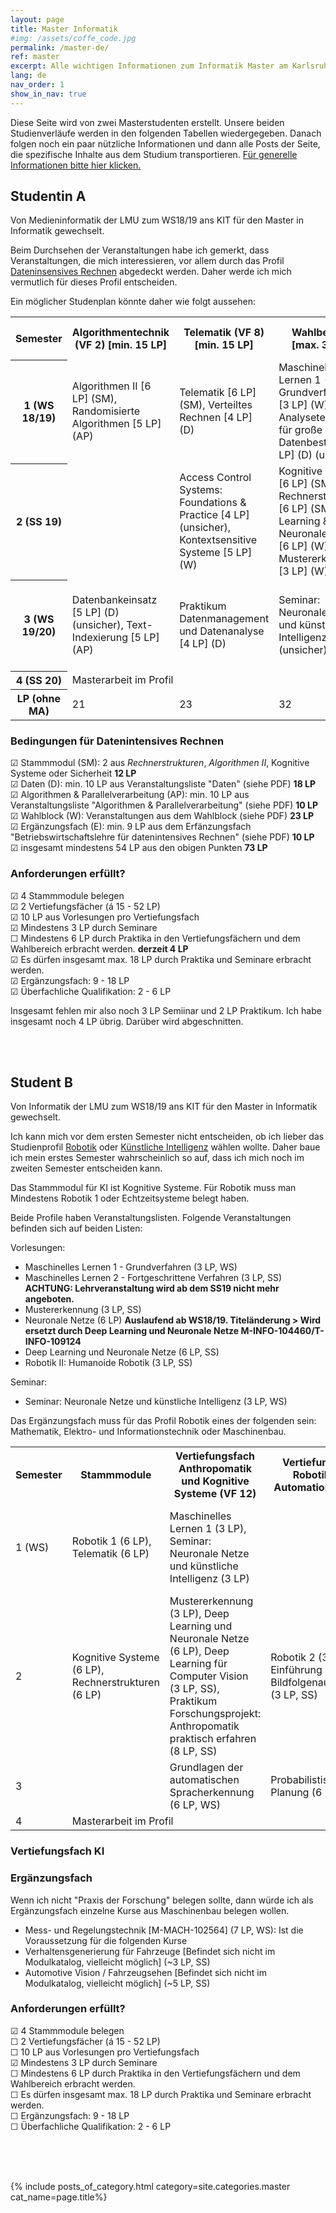 ```yaml
---
layout: page
title: Master Informatik
#img: /assets/coffe_code.jpg
permalink: /master-de/
ref: master
excerpt: Alle wichtigen Informationen zum Informatik Master am Karlsruher Institut für Technologie
lang: de
nav_order: 1
show_in_nav: true
---
```


Diese Seite wird von zwei Masterstudenten erstellt. Unsere beiden Studienverläufe
werden in den folgenden Tabellen wiedergegeben. Danach folgen noch ein paar
nützliche Informationen und dann alle Posts der Seite, die spezifische Inhalte
aus dem Studium transportieren.
[Für generelle Informationen bitte hier klicken.](/general-de)


## Studentin A

Von Medieninformatik der LMU zum WS18/19 ans KIT für den Master in Informatik gewechselt.  

Beim Durchsehen der Veranstaltungen habe ich gemerkt, dass Veranstaltungen, die mich interessieren,
vor allem durch das Profil [Dateninsensives Rechnen](https://www.informatik.kit.edu/downloads/2018_08_profil_DIC_aug2018.pdf) abgedeckt werden. Daher werde ich mich vermutlich 
für dieses Profil entscheiden.

Ein möglicher Studenplan könnte daher wie folgt aussehen:


<table style="width:100%">
  <tr>
    <th>Semester</th>
    <th>Algorithmentechnik (VF 2) [min. 15 LP]</th>
    <th>Telematik (VF 8)  [min. 15 LP]</th>
    <th>Wahlbereich  [max. 39 LP]</th>
    <th>Ergänzungsfach BWL für DIC  [9-18 LP]</th>
    <th>Überfachliche Qualifikationen  [2-6 LP]</th>
    <th>LP</th>
  </tr>
  <tr>
    <th>1 (WS 18/19)</th>
    <td>
        Algorithmen II [6 LP] (SM), Randomisierte Algorithmen [5 LP] (AP)
    </td>
    <td>
        Telematik [6 LP] (SM), Verteiltes Rechnen [4 LP] (D)
    </td>
    <td>Maschinelles Lernen 1 - Grundverfahren [3 LP] (W), Analysetechniken für große Datenbestände [5 LP] (D) (unsicher)</td>
    <td></td>
    <td>Französisch lesen, schreiben, sprechen [3 LP]</td>
    <td>32</td>
  </tr>
  <tr>
    <th>2 (SS 19)</th>
    <td></td>
    <td>Access Control Systems: Foundations & Practice [4 LP] (unsicher), Kontextsensitive Systeme [5 LP] (W)</td>
    <td>
         Kognitive Systeme [6 LP] (SM, W),
         Rechnerstrukturen [6 LP] (SM),
         Deep Learning & Neuronale Netze [6 LP] (W),
         Mustererkennung [3 LP] (W)
    </td>
    <td></td>
    <td></td>
    <td>30</td>
  </tr>
  <tr>
   <th>3 (WS 19/20)</th>
    <td>Datenbankeinsatz [5 LP] (D) (unsicher), Text-Indexierung [5 LP] (AP)</td>
    <td>Praktikum Datenmanagement und Datenanalyse [4 LP] (D)</td>
    <td> Seminar: Neuronale Netze und künstliche Intelligenz [3 LP] (unsicher)</td>
    <td>Business Intelligence Systems [5 LP] (E) (unsicher), Marktforschung [5 LP] (E) (unsicher)</td>
    <td></td>
    <td>27</td>
  </tr>
  <tr>
    <th>4 (SS 20)</th>
    <td colspan="3">Masterarbeit im Profil</td>
    <td>-</td>
    <td>-</td>
    <td>30</td>
  </tr>
  <tr>
    <th>LP (ohne MA)</th>
    <td>21</td>
    <td>23</td>
    <td>32</td>
    <td>10</td>
    <td>3</td>
    <td>89\119</td>
    </tr>
</table>

### Bedingungen für Datenintensives Rechnen
 ☑ Stammmodul (SM): 2 aus *Rechnerstrukturen*, *Algorithmen II*, Kognitive Systeme oder Sicherheit **12 LP**   
 ☑ Daten (D): min. 10 LP aus Veranstaltungsliste "Daten" (siehe PDF) **18 LP**  
 ☑ Algorithmen & Parallelverarbeitung (AP): min. 10 LP aus Veranstaltungsliste "Algorithmen & Parallelverarbeitung" (siehe PDF) **10 LP**  
 ☑ Wahlblock (W): Veranstaltungen aus dem Wahlblock (siehe PDF) **23 LP**  
 ☑ Ergänzungsfach (E): min. 9 LP aus dem Erfänzungsfach "Betriebswirtschaftslehre für datenintensives Rechnen" (siehe PDF) **10 LP**  
 ☑ insgesamt mindestens 54 LP aus den obigen Punkten  **73 LP**
 
### Anforderungen erfüllt?
 ☑ 4 Stammmodule belegen  
 ☑ 2 Vertiefungsfächer (á 15 - 52 LP)  
 ☑ 10 LP aus Vorlesungen pro Vertiefungsfach  
 ☑ Mindestens  3 LP durch Seminare    
 ☐ Mindestens 6 LP durch Praktika in den Vertiefungsfächern und dem Wahlbereich erbracht werden.  **derzeit 4 LP**  
 ☑ Es dürfen insgesamt max. 18 LP durch Praktika und Seminare erbracht werden.   
 ☑ Ergänzungsfach:  9 - 18 LP  
 ☑ Überfachliche Qualifikation:  2 - 6 LP  
 
 
Insgesamt fehlen mir also noch 3 LP Semiinar und 2 LP Praktikum. Ich habe insgesamt noch 4 LP übrig. Darüber wird abgeschnitten.


<br>
<br>


## Student B

Von Informatik der LMU zum WS18/19 ans KIT für den Master in Informatik gewechselt.  


Ich kann mich vor dem ersten Semester nicht entscheiden, ob ich lieber das
Studienprofil <a href="/robotik">Robotik</a> oder <a href="/ki">Künstliche Intelligenz</a> wählen wollte.
Daher baue ich mein erstes Semester wahrscheinlich so auf, dass ich mich noch
im zweiten Semester entscheiden kann.

Das Stammmodul für KI ist Kognitive Systeme. Für Robotik muss man Mindestens
Robotik 1 oder Echtzeitsysteme belegt haben.

Beide Profile haben Veranstaltungslisten. Folgende Veranstaltungen befinden sich
auf beiden Listen:

Vorlesungen:

 - Maschinelles Lernen 1 - Grundverfahren (3 LP, WS)
 - Maschinelles Lernen 2 - Fortgeschrittene Verfahren (3 LP, SS) **ACHTUNG: Lehrveranstaltung wird ab dem SS19 nicht mehr angeboten.**
 - Mustererkennung (3 LP, SS)
 - Neuronale Netze (6 LP) **Auslaufend ab WS18/19. Titeländerung > Wird ersetzt durch Deep Learning und Neuronale Netze M-INFO-104460/T-INFO-109124**
 - Deep Learning und Neuronale Netze (6 LP, SS)
 - Robotik II: Humanoide Robotik (3 LP, SS)


 Seminar:

 - Seminar: Neuronale Netze und künstliche Intelligenz (3 LP, WS)

 Das Ergänzungsfach muss für das Profil Robotik eines der folgenden sein:
 Mathematik, Elektro- und Informationstechnik oder Maschinenbau.





 <table style="">
   <tr>
     <th>Semester</th>
     <th>Stammmodule</th>
     <th>Vertiefungsfach Anthropomatik und Kognitive Systeme (VF 12)</th>
     <th>Vertiefungsfach Robotik und Automation (VF 11)</th>
     <th>Ergänzungsfach</th>
     <th>Überfachliche Qualifikation</th>
     <th>LP</th>
   </tr>
   <tr>
     <td>1 (WS)</td>
     <td>Robotik 1 (6 LP), Telematik (6 LP)</td>
     <td>Maschinelles Lernen 1 (3 LP), Seminar: Neuronale Netze und künstliche Intelligenz (3 LP)</td>
     <td></td>
     <td></td>
     <td>[M-INFO-102418] Praxis der Forschung 1. Semester - Details unklar (12 LP)</td>
     <td>30</td>
   </tr>
   <tr>
     <td>2</td>
     <td>Kognitive Systeme (6 LP), Rechnerstrukturen (6 LP)</td>
     <td>Mustererkennung (3 LP), Deep Learning und Neuronale Netze (6 LP),
     Deep Learning für Computer Vision (3 LP, SS),
     Praktikum Forschungsprojekt: Anthropomatik praktisch erfahren (8 LP, SS)</td>
     <td>Robotik 2 (3 LP), Einführung in die Bildfolgenauswertung (3 LP, SS)</td>
     <td></td>
     <td>[M-INFO-102423] Praxis der Forschung 2. Semester - Details unklar (12 LP)
     </td>
     <td></td>
   </tr>
   <tr>
     <td>3</td>
     <td></td>
     <td>Grundlagen der automatischen Spracherkennung (6 LP, WS)</td>
     <td>Probabilistische Planung (6 LP, WS)</td>
     <td></td>
     <td></td>
   </tr>
   <tr>
     <td>4</td>
     <td colspan="4">Masterarbeit im Profil</td>
     <td>30</td>
   </tr>
 </table>

### Vertiefungsfach KI



### Ergänzungsfach

 Wenn ich nicht "Praxis der Forschung" belegen sollte, dann würde ich als
 Ergänzungsfach einzelne Kurse aus Maschinenbau belegen wollen.

  - Mess- und Regelungstechnik  [M-MACH-102564] (7 LP, WS): Ist die Voraussetzung für
    die folgenden Kurse
  - Verhaltensgenerierung für Fahrzeuge [Befindet sich nicht im Modulkatalog, vielleicht möglich] (~3 LP, SS)
  - Automotive Vision / Fahrzeugsehen [Befindet sich nicht im Modulkatalog, vielleicht möglich] (~5 LP, SS)


### Anforderungen erfüllt?

 ☑ 4 Stammmodule belegen  
 ☐ 2 Vertiefungsfächer (á 15 - 52 LP)  
 ☐ 10 LP aus Vorlesungen pro Vertiefungsfach  
 ☑ Mindestens  3 LP durch Seminare  
 ☐ Mindestens 6 LP durch Praktika in den Vertiefungsfächern und dem Wahlbereich erbracht werden.  
 ☐ Es dürfen insgesamt max. 18 LP durch Praktika und Seminare erbracht werden.  
 ☐  Ergänzungsfach:  9 - 18 LP  
 ☐  Überfachliche Qualifikation:  2 - 6 LP  







<br>
<br>
<br>



{% include posts_of_category.html category=site.categories.master cat_name=page.title%}
